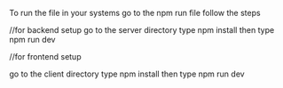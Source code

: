 To run the file in your systems go to the npm run file follow the steps

//for backend setup
go to the server directory 
type npm install 
then type npm run dev 

//for frontend setup

go to the client directory 
type npm install 
then type npm run dev 
